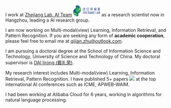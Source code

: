 I work at [Zhejiang Lab, AI Team](https://www.zhejianglab.com/) <img src='./images/zjlab.png' style='width: 6em;'> as a research scientist now in Hangzhou, leading a AI research group. 

I am now working on Multi-modal(view) Learning, Information Retrieval, and Pattern Recognition. If you are seeking any form of **academic cooperation**, please feel free to email me at [qijian.zhu@outlook.com](mailto:qijian.zhu@outlook.com).

I am pursuing a doctoral degree at the School of Information Science and Technology, University of Science and Technology of China. My doctoral supervisor is [DAI lirong (戴礼荣)](https://faculty.ustc.edu.cn/dailirong/en/jsxx/242724/jsxx/).

My research interest includes Multi-modal(view) Learning, Information Retrieval, Pattern Recognition. I have published 5+ papers <a href='https://scholar.google.com/citations?hl=zh-CN&user=zYrKCHIAAAAJ'><img src="https://img.shields.io/endpoint?logo=Google%20Scholar&url=https%3A%2F%2Fcdn.jsdelivr.net%2Fgh%2FRayeRen%2Frayeren.github.io@google-scholar-stats%2Fgs_data_shieldsio.json&labelColor=f6f6f6&color=9cf&style=flat&label=citations"></a> at the top international AI conferences such as ICME, APWEB-WAIM. 

I had been working at Alibaba Cloud for 6 years, working in algorithms for natural language processing.
